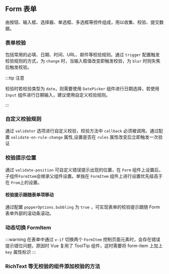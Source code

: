 <div class="demo-header">
<p class="overviewicon">
  <span class="wapi-form-checkboxgroup"/>
</p>

## Form 表单

<nova-uxlink widget-name="Form"></nova-uxlink>

由按钮、输入框、选择器、单选框、多选框等控件组成，用以收集、校验、提交数据。

</div>

### 表单校验

包括常用的必填、日期、时间、URL、邮件等校验规则。通过 `trigger` 配置触发校验规则的方式，为 `change` 时，当输入框值改变即触发校验，为 `blur` 时则失焦后触发校验。

<nova-demo-view link="form/form-validation.vue"></nova-demo-view>

:::tip 注意

校验时若校验类型为 `date`，则需要使用 `DatePicker` 组件进行日期选择，若使用 `Input` 组件进行日期输入，建议使用自定义校验规则。

:::

### 自定义校验规则

通过 `validator` 选项进行自定义校验，校验方法中 `callback` 必须被调用。通过配置 `validate-on-rule-change` 属性,设置是否在 `rules` 属性改变后立即触发一次验证

<nova-demo-view link="form/custom-validation-rule.vue"></nova-demo-view>

### 校验提示位置

通过 `validate-position` 可自定义错误提示出现的位置，在 `Form` 组件上设置后，子组件`FormItem`会继承父组件设置。单独在 `FormItem` 组件上进行设置优先级高于在 `From`上的设置。

<nova-demo-view link="form/validation-position.vue"></nova-demo-view>

#### 校验提示跟随表单项移动

通过配置 `popperOptions.bubbling` 为 `true` ，可实现表单的校验提示跟随 Form 表单外部的滚动条滚动。

<nova-demo-view link="form/popper-options-bubbling.vue"></nova-demo-view>

### 动态切换 FormItem

:::warning
在表单中通过 `v-if` 切换两个 `FormItem` 控制页面元素时，会存在错误提示错位问题，原因时 Vue 复用了 ToolTip 组件，这时需要将 form-item 上加上 `key` 属性标识
:::

<nova-demo-view link="form/switch-from-item.vue"></nova-demo-view>

### RichText 等无校验的组件添加校验的方法

<nova-demo-view link="form/no-validate-to-add.vue"></nova-demo-view>
